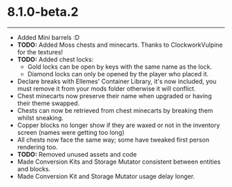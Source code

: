 # 8.1.0-beta.2

---
- Added Mini barrels :D
- **TODO:** Added Moss chests and minecarts. Thanks to ClockworkVulpine for the textures!
- **TODO:** Added chest locks:
  - Gold locks can be open by keys with the same name as the lock.
  - Diamond locks can only be opened by the player who placed it.
- Declare breaks with Ellemes' Container Library, it's now included, you must remove it from your mods folder otherwise it will conflict.
- Chest minecarts now preserve their name when upgraded or having their theme swapped.
- Chests can now be retrieved from chest minecarts by breaking them whilst sneaking.
- Copper blocks no longer show if they are waxed or not in the inventory screen (names were getting too long)
- All chests now face the same way; some have tweaked first person rendering too.
- **TODO:** Removed unused assets and code
- Made Conversion Kits and Storage Mutator consistent between entities and blocks.
- Made Conversion Kit and Storage Mutator usage delay longer.
